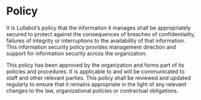 # Policy

It is Lullabot’s policy that the information it manages shall be appropriately secured to protect against the consequences of breaches of confidentiality, failures of integrity or interruptions to the availability of that information. This information security policy provides management direction and support for information security across the organization.

This policy has been approved by the organization and forms part of its policies and procedures. It is applicable to and will be communicated to staff and other relevant parties. This policy shall be reviewed and updated regularly to ensure that it remains appropriate in the light of any relevant changes to the law, organizational policies or contractual obligations.

